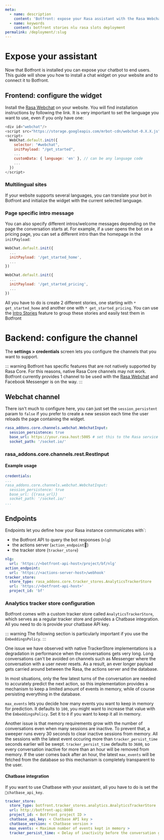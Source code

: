 ```yaml
---
meta:
  - name: description
    content: 'Botfront: expose your Rasa assistant with the Rasa Webchat'
  - name: keywords
    content: botfront stories nlu rasa slots deployment
permalink: /deployment/:slug
---
```


# Expose your assistant

Now that Botfront is installed you can expose your chatbot to end users. This guide will show you how to install a chat widget on your website and to connect it to Botfront.

## Frontend: configure the widget

Install the [Rasa Webchat](https://github.com/botfront/rasa-webchat) on your website. You will find installation instructions by following the link.
It is very important to set the language you want to use, even if you only have one:

```javascript
<div id="webchat"/>
<script src="https://storage.googleapis.com/mrbot-cdn/webchat-0.X.X.js"></script>
<script>
  WebChat.default.init({
    selector: "#webchat",
    initPayload: "/get_started",
    ...
    customData: { language: 'en' }, // can be any language code
    ...
  })
</script>
```

### Multilingual sites

If your website supports several languages, you can translate your bot in Botfront and initialize the widget with the current selected language.

### Page specific intro message

You can also specify different intros/welcome messages depending on the page the conversation starts at. For example, if a user opens the bot on a pricing page, you can set a different intro than the homepage in the `initPayload`:

```javascript
WebChat.default.init({
  ...
  initPayload: '/get_started_home',
  ...
})
```

```javascript
WebChat.default.init({
  ...
  initPayload: '/get_started_pricing',
  ...
})
```

All you have to do is create 2 different stories, one starting with `* get_started_home` and another one with `* get_started_pricing`. You can use the [Intro Stories](/) feature to group these stories and easily test them in Botfront

# Backend: configure the channel

The **settings > credentials** screen lets you configure the channels that you want to support.

::: warning
Botfront has specific features that are not natively supported by Rasa Core. For this reasons, native Rasa Core channels may not work. Botfront currently provides 1 channel to be used with the [Rasa Webchat](https://github.com/botfront/rasa-webchat) and Facebook Messenger is on the way.
:::

## Webchat channel

There isn't much to configure here, you can just set the `session_persistent` param to `false` if you prefer to create a new session each time the user reloads the page containing the widget.

```yaml
rasa_addons.core.channels.webchat.WebchatInput:
  session_persistence: true
  base_url: https://your.rasa.host:5005 # set this to the Rasa service host
  socket_path: '/socket.io/'
```

### rasa_addons.core.channels.rest.RestInput

#### Example usage

```yaml
credentials:
...
rasa_addons.core.channels.webchat.WebchatInput:
  session_persistence: true
  base_url: {{rasa_url}}
  socket_path: '/socket.io/'
...
```

<!-- ## Facebook

::: warning
The Facebook channel will be ready very soon
:::

<!-- 
This channel inherits from the [Rasa Core Facebook channel](https://rasa.com/docs/core/connectors/#facebook-setup). Besides supporting multilingual and sequence of messages features, it provides a better support for Messenger specific templates features.

```yaml
bot.facebook.MultiFacebookInput:
  verify: <verify phrase>
  secret: <facebook app secret>
  page-access-token: <facebook page token>
  fields:
  - first_name
  - last_name
  - ...
```

Only the `fields` field is specific to Botfront. You can retrieve user profile information in bot responses using the following template format: `{user_<field>}`. For example:

![](../../images/project_settings_credentials_facebook.jpg)

You need special permissions to access profile info (except first and last name). The `fields` fields let you specify the fields the channel is allowed to query from the Facebook Profile API.


::: warning IMPORTANT
You must restart Rasa Core for your changes to take effect. If you are running Botfront with **docker-compose** you can run `docker-compose restart core`
::: -->

## Endpoints

Endpoints let you define how your Rasa instance communicates with`:
- the Botfront API to query the bot responses (`nlg`)
- the actions server (`action_endpoint`)
- the tracker store (`tracker_store`)

```yaml
nlg:
  url: 'https://<botfront-api-host>/project/bf/nlg'
action_endpoint:
  url: 'https://<actions-server-host>/webhook'
tracker_store:
  store_type: rasa_addons.core.tracker_stores.AnalyticsTrackerStore
  url: 'https://<botfront-api-host>'
  project_id: 'bf'
```

### Analytics tracker store configuration

Botfront comes with a custom tracker store called `AnalyticsTrackerStore`, which serves as a regular tracker store and provides a Chatbase integration. All you need to do is provide your chatbase API key.

::: warning
The following section is particularly important if you use the `EmbeddingsPolicy`.
:::

One issue we have observed with native TrackerStore implementations is a degradation in performance when the conversations gets very long. Long conversations can't be avoided on channels such as Messenger where the conversation with a user never resets. As a result, an ever longer payload gets carried around between the Rasa, the actions server and the database.

In most situations, only the few latest turns of the conversation are needed to accurately predict the next action, so this implementation provides a mechanism to keep a limited amount of events in memory, while of course persisting everything in the database.

`max_events` lets you decide how many events you want to keep in memory for prediction. It defaults to `100`, you might want to increase that value with the `EmbeddingsPolicy`. Set it to `0` if you want to keep it all in memory.

Another issue is that memory requirements grow with the number of conversations even when many sessions are inactive. To prevent that, a sweeper runs every 30 seconds to clear inactive sessions from memory. All the sessions with the latest event occuring more than `tracker_persist_time` seconds earlier will be swept. `tracker_persist_time` defaults to `3600`, so every conversation inactive for more than an hour will be removed from memory. If the user comes back after an hour, the latest `max_events` will be fetched from the database so this mechanism is completely transparent to the user.

#### Chatbase integration

If you want to use Chatbase with your assistant, all you have to do is set the `chatbase_api_key`.

```yaml
tracker_store:
  store_type: botfront.tracker_stores.analytics.AnalyticsTrackerStore
  url: http://botfront-api:8080
  project_id: < Botfront project ID >
  chatbase_api_key: < Chatbase API key >
  chatbase_version: < Chatbase version >
  max_events: < Maximum number of events kept in memory >
  tracker_persist_time: < Delay of inactivity before the conversation gets removed from memory >
```
